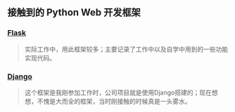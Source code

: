 ## 接触到的 Python Web 开发框架

### [Flask](01.flask/README.md)

> 实际工作中，用此框架较多；主要记录了工作中以及自学中用到的一些功能实现代码。

### [Django](02.django/README.md)
> 这个框架是我刚参加工作时，公司项目就是使用Django搭建的；现在想想，不愧是大而全的框架，当时刚接触的时候真是一头雾水。